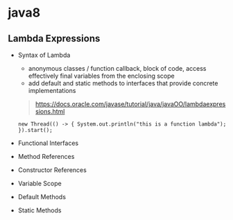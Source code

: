 # java8

## Lambda Expressions
 - Syntax of Lambda
    * anonymous classes / function callback, block of code, access effectively final variables from the enclosing scope
    * add default and static methods to interfaces that provide concrete implementations
    > https://docs.oracle.com/javase/tutorial/java/javaOO/lambdaexpressions.html
   
   `
    new Thread(() -> {
			    System.out.println("this is a function lambda");
		  }).start();
    `

 - Functional Interfaces
 - Method References
 - Constructor References
 - Variable Scope
 - Default Methods
 - Static Methods

